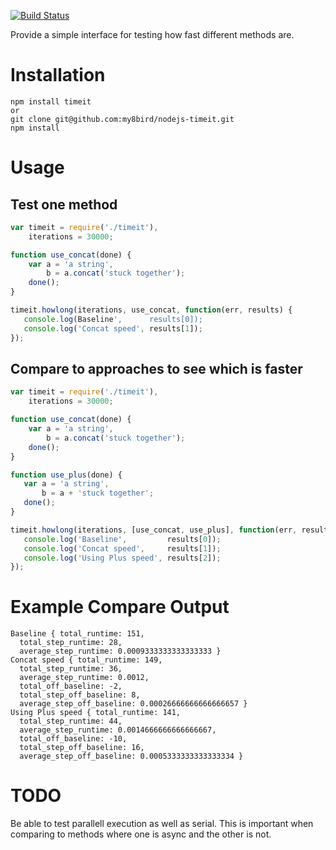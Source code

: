 [![Build Status](https://secure.travis-ci.org/my8bird/nodejs-timeit.png?branch=master)](http://travis-ci.org/my8bird/nodejs-timeit)


Provide a simple interface for testing how fast different methods are.

Installation
============
    npm install timeit
    or
    git clone git@github.com:my8bird/nodejs-timeit.git
    npm install


Usage
=====

Test one method
---------------
```javascript
var timeit = require('./timeit'),
    iterations = 30000;

function use_concat(done) {
    var a = 'a string',
        b = a.concat('stuck together');
    done();
}

timeit.howlong(iterations, use_concat, function(err, results) {
   console.log(Baseline',      results[0]);
   console.log('Concat speed', results[1]);
});
```

Compare to approaches to see which is faster
--------------------------------------------
```javascript
var timeit = require('./timeit'),
    iterations = 30000;

function use_concat(done) {
    var a = 'a string',
        b = a.concat('stuck together');
    done();
}

function use_plus(done) {
   var a = 'a string',
       b = a + 'stuck together';
   done();
}

timeit.howlong(iterations, [use_concat, use_plus], function(err, results) {
   console.log('Baseline',         results[0]);
   console.log('Concat speed',     results[1]);
   console.log('Using Plus speed', results[2]);
});
```

Example Compare Output
=============

    Baseline { total_runtime: 151,
      total_step_runtime: 28,
      average_step_runtime: 0.0009333333333333333 }
    Concat speed { total_runtime: 149,
      total_step_runtime: 36,
      average_step_runtime: 0.0012,
      total_off_baseline: -2,
      total_step_off_baseline: 8,
      average_step_off_baseline: 0.00026666666666666657 }
    Using Plus speed { total_runtime: 141,
      total_step_runtime: 44,
      average_step_runtime: 0.0014666666666666667,
      total_off_baseline: -10,
      total_step_off_baseline: 16,
      average_step_off_baseline: 0.0005333333333333334 }


TODO
====
Be able to test parallell execution as well as serial.  This is important when comparing to methods where one is async and the other is not.
